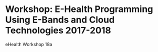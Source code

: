 # Workshop: E-Health Programming Using E-Bands and Cloud Technologies 2017-2018
eHealth Workshop 18a
